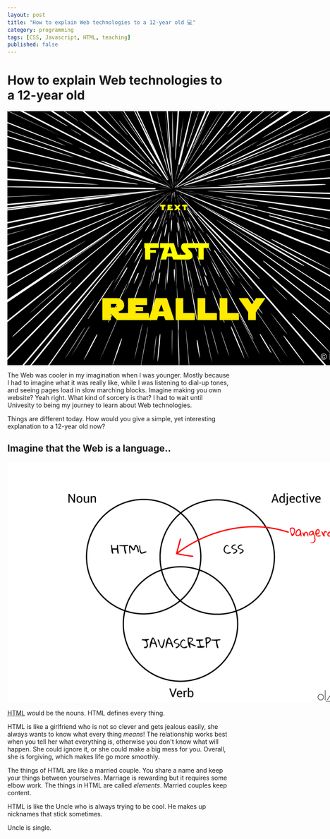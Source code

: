 ```yaml
---
layout: post
title: "How to explain Web technologies to a 12-year old 💻"
category: programming
tags: [CSS, Javascript, HTML, teaching]
published: false
---
```


# How to explain Web technologies to a 12-year old

<img src="/assets/img/blog/2020-04-07-web-to-12yr-old/hypertext.png" alt="parody of hypertext" style="width:80vw;margin:0 auto;display:block;max-width:1200px;"/>

The Web was cooler in my imagination when I was younger. Mostly because I had to imagine what it was really like, while I was listening to dial-up tones, and seeing pages load in slow marching blocks. Imagine making you own website? Yeah right. What kind of sorcery is that? I had to wait until Univesity to being my journey to learn about Web technologies.

Things are different today. How would you give a simple, yet interesting explanation to a 12-year old now?

## Imagine that the Web is a language..

<img src="/assets/img/blog/2020-04-07-web-to-12yr-old/web-venn-diagram.png" alt="Venn diagram of web technologies. HTML is nouns, CSS is adjectives, Javascript is verbs." style="width:80vw;max-width:800px;"/>

<abbr title="HyperText Markup Language">HTML</abbr> would be the nouns. HTML defines every thing.

HTML is like a girlfriend who is not so clever and gets jealous easily, she always wants to know what every thing *means*! The relationship works best when you tell her what everything is, otherwise you don't know what will happen. She could ignore it, or she could make a big mess for you. Overall, she is forgiving, which makes life go more smoothly.

The things of HTML are like a married couple. You share a name and keep your things between yourselves. Marriage is rewarding but it requires some elbow work. The things in HTML are called *elements*. Married couples keep content.

HTML is like the Uncle who is always trying to be cool. He makes up nicknames that stick sometimes. 

Uncle is single. 



